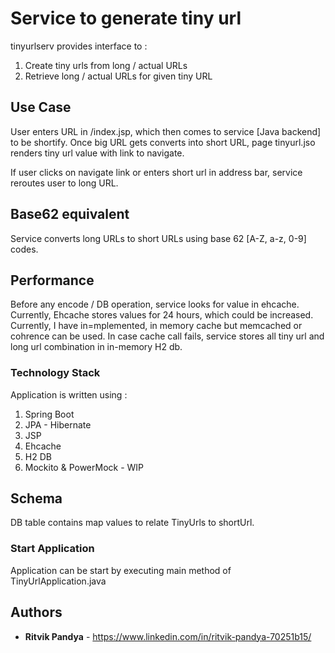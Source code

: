 # Service to generate tiny url

tinyurlserv provides interface to  :
1) Create tiny urls from long / actual URLs
2) Retrieve long / actual URLs for given tiny URL

## Use Case
User enters URL in /index.jsp, which then comes to service [Java backend] to be shortify.
Once big URL gets converts into short URL, page tinyurl.jso renders tiny url value with link to navigate.

If user clicks on navigate link or enters short url in address bar, service reroutes user to long URL.

## Base62 equivalent 

Service converts long URLs to short URLs using base 62 [A-Z, a-z, 0-9] codes.

## Performance
Before any encode / DB operation, service looks for value in ehcache. Currently, Ehcache stores values for 24 hours, which could
be increased.
Currently, I have in=mplemented, in memory cache but memcached or cohrence can be used.
In case cache call fails, service stores all tiny url and long url combination in in-memory H2 db.

### Technology Stack
Application is written using :

1) Spring Boot
2) JPA - Hibernate
3) JSP
4) Ehcache
5) H2 DB
6) Mockito & PowerMock - WIP


## Schema

DB table contains map values to relate TinyUrls to shortUrl. 

### Start Application

Application can be start by executing main method of TinyUrlApplication.java

## Authors

* **Ritvik Pandya** - https://www.linkedin.com/in/ritvik-pandya-70251b15/
